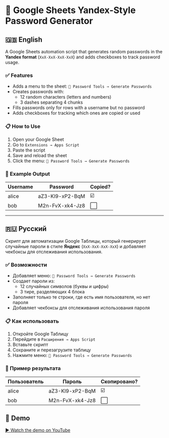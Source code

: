 # 🔐 Google Sheets Yandex-Style Password Generator

## 🇬🇧 English

A Google Sheets automation script that generates random passwords in the **Yandex format** (`XxX-XxX-XxX-XxX`) and adds checkboxes to track password usage.

### ✅ Features

- Adds a menu to the sheet: `🔐 Password Tools → Generate Passwords`
- Creates passwords with:
  - 12 random characters (letters and numbers)
  - 3 dashes separating 4 chunks
- Fills passwords only for rows with a username but no password
- Adds checkboxes for tracking which ones are copied or used

### 📋 How to Use

1. Open your Google Sheet
2. Go to `Extensions → Apps Script`
3. Paste the script
4. Save and reload the sheet
5. Click the menu: `🔐 Password Tools → Generate Passwords`

### 🧪 Example Output

| Username | Password         | Copied? |
|----------|------------------|---------|
| alice    | aZ3-Kl9-xP2-BqM  | ☑️      |
| bob      | M2n-FvX-xk4-Jz8  | ⬜       |

---

## 🇷🇺 Русский

Скрипт для автоматизации Google Таблицы, который генерирует случайные пароли в стиле **Яндекс** (`XxX-XxX-XxX-XxX`) и добавляет чекбоксы для отслеживания использования.

### ✅ Возможности

- Добавляет меню: `🔐 Password Tools → Generate Passwords`
- Создает пароли из:
  - 12 случайных символов (буквы и цифры)
  - 3 тире, разделяющих 4 блока
- Заполняет только те строки, где есть имя пользователя, но нет пароля
- Добавляет чекбоксы для отслеживания использования пароля

### 📋 Как использовать

1. Откройте Google Таблицу
2. Перейдите в `Расширения → Apps Script`
3. Вставьте скрипт
4. Сохраните и перезагрузите таблицу
5. Нажмите меню: `🔐 Password Tools → Generate Passwords`

### 🧪 Пример результата

| Пользователь | Пароль          | Скопировано? |
|--------------|------------------|--------------|
| alice        | aZ3-Kl9-xP2-BqM  | ☑️           |
| bob          | M2n-FvX-xk4-Jz8  | ⬜            |


## 🎥 Demo
[▶️ Watch the demo on YouTube](https://youtu.be/B9sZXrr37nw)
